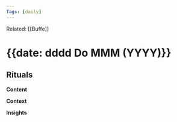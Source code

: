 ```yaml
---
Tags: [daily]
---
```

Related: [[Buffe]]
# {{date: dddd Do MMM (YYYY)}}

## Rituals

**Content** 

**Context**

**Insights**

